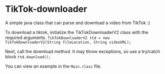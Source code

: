 # TikTok-downloader

A simple java class that can parse and download a video from TikTok :)

To download a tiktok, initialize the TikTokDownloaderV2 class with the required arguments.
```TikTokDownloaderV2 ttd = new TikTokDownloaderV2(String fileLocation, String videoURL);```

Next, call the download method. It may throw exceptions, so use a try/catch block 
```ttd.download();```

You can view an example in the ```Main.class``` file.
